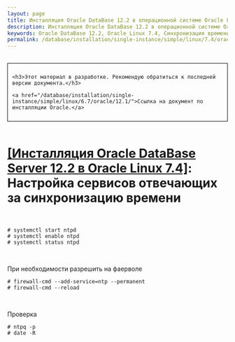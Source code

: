 ```yaml
---
layout: page
title: Инсталляция Oracle DataBase 12.2 в операционной системе Oracle Linux 7.4 - Настройка сервисов отвечающих за синхронизацию времени
description: Инсталляция Oracle DataBase 12.2 в операционной системе Oracle Linux 7.4 - Настройка сервисов отвечающих за синхронизацию времени
keywords: Oracle DataBase 12.2, Oracle Linux 7.4, Синхронизация времени
permalink: /database/installation/single-instance/simple/linux/7.4/oracle/12.2/setup-actual-time/
---
```


<br/>

<div style="padding:10px; border:thin solid black;">

	<h3>Этот материал в разработке. Рекомендую обратиться к последней версии документа.</h3>

    <a href="/database/installation/single-instance/simple/linux/6.7/oracle/12.1/">Ссылка на документ по инсталляции Oracle.</a>

</div>

<br/>


# <a href="/database/installation/single-instance/simple/linux/7.4/oracle/12.2/">[Инсталляция Oracle DataBase Server 12.2 в Oracle Linux 7.4]</a>: Настройка сервисов отвечающих за синхронизацию времени


<br/>

    # systemctl start ntpd
    # systemctl enable ntpd
    # systemctl status ntpd



<br/>

При необходимости разрешить на фаерволе

    # firewall-cmd --add-service=ntp --permanent
    # firewall-cmd --reload


<br/>

Проверка

    # ntpq -p
    # date -R
